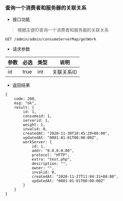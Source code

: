 ### 查询一个消费者和服务器的关联关系

- 接口功能

> 根据主键ID查询一个消费者和服务器的关联关系

```
GET /admin/admin/consumeServerMap/getWork
```

- 请求参数

|参数|必选|类型|说明|
|:----- |:-------|:-----|----- |
|id |true |int |关联关系ID |
 
- 返回结果

```
{
    code: 200,
    msg: "ok",
    result: {
        id: 1,
        consumeid: 1,
        serverid: 1,
        weight: 1,
        invalid: 0,
        createdAt: "2020-11-30T10:45:29+08:00",
        updatedAt: "0001-01-01T00:00:00Z",
        workServer: {
            id: 1,
            addr: "0.0.0.0:80",
            protocol: "HTTP",
            extra: "test.php",
            description: "",
            owner: "",
            invalid: 0,
            createdAt: "2020-11-27T11:04:31+08:00",
            updatedAt: "0001-01-01T00:00:00Z"
        }
    }
}
```